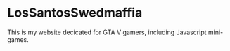 LosSantosSwedmaffia
===================

This is my website decicated for GTA V gamers, including Javascript mini-games.
